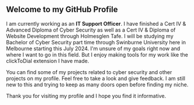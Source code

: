## Welcome to my GitHub Profile

I am currently working as an **IT Support Officer**. I have finished a Cert IV & Advanced Diploma of Cyber Security as well as a Cert IV & Diploma of Website Development through Holmesglen Tafe. I will be studying my Bachelor of Cyber Security part time through Swinburne University here in Melbourne starting this July 2024. I'm unsure of my goals right now and where I want to go in this field. But I enjoy making tools for my work like the clickToDial extension I have made. 


You can find some of my projects related to cyber security and other projects on my profile. Feel free to take a look and give feedback. I am still new to this and trying to keep as many doors open before finding my niche.

Thank you for visiting my profile and I hope you find it informative.
